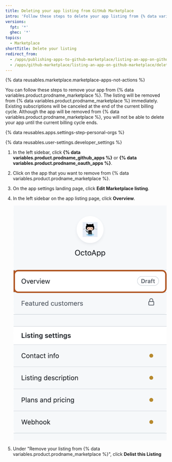 ```yaml
---
title: Deleting your app listing from GitHub Marketplace
intro: 'Follow these steps to delete your app listing from {% data variables.product.prodname_marketplace %}.'
versions:
  fpt: '*'
  ghec: '*'
topics:
  - Marketplace
shortTitle: Delete your listing
redirect_from:
  - /apps/publishing-apps-to-github-marketplace/listing-an-app-on-github-marketplace/deleting-your-github-app-listing-from-github-marketplace
  - /apps/github-marketplace/listing-an-app-on-github-marketplace/deleting-your-github-app-listing-from-github-marketplace
---
```


{% data reusables.marketplace.marketplace-apps-not-actions %}

You can follow these steps to remove your app from {% data variables.product.prodname_marketplace %}. The listing will be removed from {% data variables.product.prodname_marketplace %} immediately. Existing subscriptions will be canceled at the end of the current billing cycle. Although the app will be removed from {% data variables.product.prodname_marketplace %}, you will not be able to delete your app until the current billing cycle ends.

{% data reusables.apps.settings-step-personal-orgs %}

{% data reusables.user-settings.developer_settings %}

1. In the left sidebar, click **{% data variables.product.prodname_github_apps %}** or **{% data variables.product.prodname_oauth_apps %}**.

1. Click on the app that you want to remove from {% data variables.product.prodname_marketplace %}.

1. On the app settings landing page, click **Edit Marketplace listing**.

1. In the left sidebar on the app listing page, click **Overview**.

   ![Screenshot of the left sidebar on the app listing page. The overview option for the marketplace draft listing is outlined in dark orange.](/assets/images/marketplace/edit-marketplace-listing-overview.png)

1. Under "Remove your listing from {% data variables.product.prodname_marketplace %}", click **Delist this Listing**
